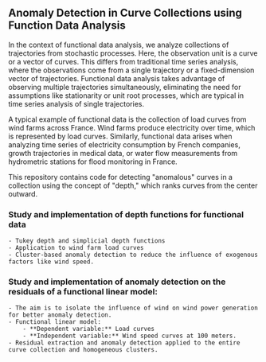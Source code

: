 ## Anomaly Detection in Curve Collections using Function Data Analysis
In the context of functional data analysis, we analyze collections of trajectories from stochastic processes. Here, the observation unit is a curve or a vector of curves. This differs from traditional time series analysis, where the observations come from a single trajectory or a fixed-dimension vector of trajectories. Functional data analysis takes advantage of observing multiple trajectories simultaneously, eliminating the need for assumptions like stationarity or unit root processes, which are typical in time series analysis of single trajectories.

A typical example of functional data is the collection of load curves from wind farms across France. Wind farms produce electricity over time, which is represented by load curves. Similarly, functional data arises when analyzing time series of electricity consumption by French companies, growth trajectories in medical data, or water flow measurements from hydrometric stations for flood monitoring in France.

This repository contains code for detecting "anomalous" curves in a collection using the concept of "depth," which ranks curves from the center outward.

### Study and implementation of depth functions for functional data
    - Tukey depth and simplicial depth functions
    - Application to wind farm load curves
    - Cluster-based anomaly detection to reduce the influence of exogenous factors like wind speed.

### Study and implementation of anomaly detection on the residuals of a functional linear model:
    - The aim is to isolate the influence of wind on wind power generation for better anomaly detection.
    - Functional linear model:
        - **Dependent variable:** Load curves
        - **Independent variable:** Wind speed curves at 100 meters.
    - Residual extraction and anomaly detection applied to the entire curve collection and homogeneous clusters.
